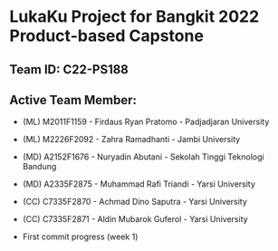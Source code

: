 # LukaKu Project for Bangkit 2022 Product-based Capstone

## Team ID: C22-PS188

## Active Team Member:
- (ML) M2011F1159 - Firdaus Ryan Pratomo - Padjadjaran University
- (ML) M2226F2092 - Zahra Ramadhanti - Jambi University
- (MD) A2152F1676 - Nuryadin Abutani - Sekolah Tinggi Teknologi Bandung
- (MD) A2335F2875 - Muhammad Rafi Triandi - Yarsi University
- (CC) C7335F2870 - Achmad Dino Saputra  - Yarsi University
- (CC) C7335F2871 - Aldin Mubarok Guferol  - Yarsi University

- First commit progress (week 1)
